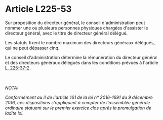 # Article L225-53

<p>Sur proposition du directeur général, le conseil d'administration peut nommer une ou plusieurs personnes physiques chargées d'assister le directeur général, avec le titre de directeur général délégué. </p><p>Les statuts fixent le nombre maximum des directeurs généraux délégués, qui ne peut dépasser cinq. </p><p>Le conseil d'administration détermine la rémunération du directeur général et des directeurs généraux délégués dans les conditions prévues à l'article <a href='/affichCodeArticle.do?cidTexte=LEGITEXT000005634379&idArticle=LEGIARTI000033580693&dateTexte=&categorieLien=cid' title='Code de commerce - art. L225-37-2 (V)'>L. 225-37-2</a>.</p><br/><br/><i>NOTA:<p>Conformément au II de l'article 161 de la loi n° 2016-1691 du 9 décembre 2016, ces dispositions s'appliquent à compter de l'assemblée générale ordinaire statuant sur le premier exercice clos après la promulgation de ladite loi.</p></i>